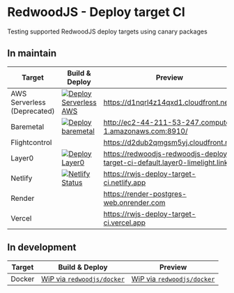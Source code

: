 # RedwoodJS - Deploy target CI

Testing supported RedwoodJS deploy targets using canary packages

## In maintain

| Target         | Build & Deploy                                                                                                                                                                                                       | Preview                                                                     |
| -------------- | -------------------------------------------------------------------------------------------------------------------------------------------------------------------------------------------------------------------- | --------------------------------------------------------------------------- |
| AWS Serverless (Deprecated) | [![Deploy Serverless AWS](https://github.com/redwoodjs/deploy-target-ci/actions/workflows/deploy-serverless.yaml/badge.svg)](https://github.com/redwoodjs/deploy-target-ci/actions/workflows/deploy-serverless.yaml) | https://d1nqrl4z14qxd1.cloudfront.net                                       |
| Baremetal      | [![Deploy baremetal](https://github.com/redwoodjs/deploy-target-ci/actions/workflows/deploy-baremetal.yaml/badge.svg)](https://github.com/redwoodjs/deploy-target-ci/actions/workflows/deploy-baremetal.yaml)        | http://ec2-44-211-53-247.compute-1.amazonaws.com:8910/                     |
| Flightcontrol  |                                                                                                                                                                                                                      | https://d2dub2qmgsm5yj.cloudfront.net                                       |
| Layer0         | [![Deploy Layer0](https://github.com/redwoodjs/deploy-target-ci/actions/workflows/deploy-layer0.yml/badge.svg)](https://github.com/redwoodjs/deploy-target-ci/actions/workflows/deploy-layer0.yml)                   | https://redwoodjs-redwoodjs-deploy-target-ci-default.layer0-limelight.link/ |
| Netlify        | [![Netlify Status](https://api.netlify.com/api/v1/badges/df4e9ede-0129-45e4-ad8f-e5e2c414c0b6/deploy-status)](https://app.netlify.com/sites/rwjs-deploy-target-ci/deploys)                                           | https://rwjs-deploy-target-ci.netlify.app                                   |
| Render         |                                                                                                                                                                                                                      | https://render-postgres-web.onrender.com                                    |
| Vercel         |                                                                                                                                                                                                                      | https://rwjs-deploy-target-ci.vercel.app                                    |

## In development

| Target | Build & Deploy                                                    | Preview                                                           |
| ------ | ----------------------------------------------------------------- | ----------------------------------------------------------------- |
| Docker | [WiP via `redwoodjs/docker`](https://github.com/redwoodjs/docker) | [WiP via `redwoodjs/docker`](https://github.com/redwoodjs/docker) |
